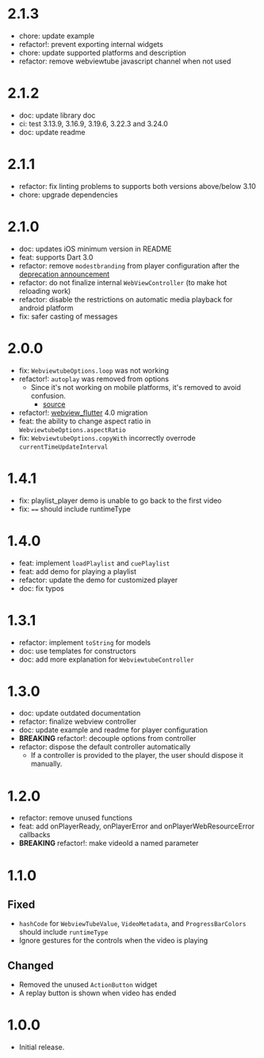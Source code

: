 # 2.1.3

- chore: update example
- refactor!: prevent exporting internal widgets
- chore: update supported platforms and description
- refactor: remove webviewtube javascript channel when not used

# 2.1.2

- doc: update library doc
- ci: test 3.13.9, 3.16.9, 3.19.6, 3.22.3 and 3.24.0
- doc: update readme

# 2.1.1

- refactor: fix linting problems to supports both versions above/below 3.10
- chore: upgrade dependencies

# 2.1.0

- doc: updates iOS minimum version in README
- feat: supports Dart 3.0
- refactor: remove `modestbranding` from player configuration after the [deprecation announcement](https://developers.google.com/youtube/player_parameters#august-15,-2023)
- refactor: do not finalize internal `WebViewController` (to make hot reloading work)
- refactor: disable the restrictions on automatic media playback for android platform
- fix: safer casting of messages

# 2.0.0

- fix: `WebviewtubeOptions.loop` was not working
- refactor!: `autoplay` was removed from options
  - Since it's not working on mobile platforms, it's removed to avoid confusion.
    - [source](https://stackoverflow.com/a/15093243/9717762)
- refactor!: [webview_flutter](https://pub.dev/packages/webview_flutter) 4.0 migration
- feat: the ability to change aspect ratio in `WebviewtubeOptions.aspectRatio`
- fix: `WebviewtubeOptions.copyWith` incorrectly overrode `currentTimeUpdateInterval`

# 1.4.1

- fix: playlist_player demo is unable to go back to the first video
- fix: `==` should include runtimeType

# 1.4.0

- feat: implement `loadPlaylist` and `cuePlaylist`
- feat: add demo for playing a playlist
- refactor: update the demo for customized player
- doc: fix typos

# 1.3.1

- refactor: implement `toString` for models
- doc: use templates for constructors
- doc: add more explanation for `WebviewtubeController`

# 1.3.0

- doc: update outdated documentation
- refactor: finalize webview controller
- doc: update example and readme for player configuration
- __BREAKING__ refactor!: decouple options from controller
- refactor: dispose the default controller automatically
  - If a controller is provided to the player, the user should dispose it manually.

# 1.2.0

- refactor: remove unused functions
- feat: add onPlayerReady, onPlayerError and onPlayerWebResourceError callbacks
- __BREAKING__ refactor!: make videoId a named parameter

# 1.1.0

## Fixed

- `hashCode` for `WebviewTubeValue`, `VideoMetadata`, and `ProgressBarColors`
should include `runtimeType`
- Ignore gestures for the controls when the video is playing

## Changed

- Removed the unused `ActionButton` widget
- A replay button is shown when video has ended

# 1.0.0

- Initial release.
